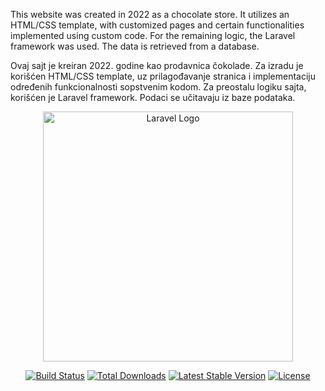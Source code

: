
This website was created in 2022 as a chocolate store. It utilizes an HTML/CSS template, with customized pages and certain functionalities implemented using custom code. For the remaining logic, the Laravel framework was used. The data is retrieved from a database.

Ovaj sajt je kreiran 2022. godine kao prodavnica čokolade. Za izradu je korišćen HTML/CSS template, uz prilagođavanje stranica i implementaciju određenih funkcionalnosti sopstvenim kodom. Za preostalu logiku sajta, korišćen je Laravel framework. Podaci se učitavaju iz baze podataka.


<p align="center"><a href="https://laravel.com" target="_blank"><img src="https://raw.githubusercontent.com/laravel/art/master/logo-lockup/5%20SVG/2%20CMYK/1%20Full%20Color/laravel-logolockup-cmyk-red.svg" width="400" alt="Laravel Logo"></a></p>

<p align="center">
<a href="https://travis-ci.org/laravel/framework"><img src="https://travis-ci.org/laravel/framework.svg" alt="Build Status"></a>
<a href="https://packagist.org/packages/laravel/framework"><img src="https://img.shields.io/packagist/dt/laravel/framework" alt="Total Downloads"></a>
<a href="https://packagist.org/packages/laravel/framework"><img src="https://img.shields.io/packagist/v/laravel/framework" alt="Latest Stable Version"></a>
<a href="https://packagist.org/packages/laravel/framework"><img src="https://img.shields.io/packagist/l/laravel/framework" alt="License"></a>
</p>




